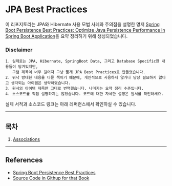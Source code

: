 # JPA Best Practices
이 리포지토리는 JPA와 Hibernate 사용 모범 사례와 주의점을 설명한 명저 [Spring Boot Persistence Best Practices: Optimize Java Persistence Performance in Spring Boot Application](https://www.amazon.com/Spring-Boot-Persistence-Best-Practices/dp/1484256255)을 요약 정리하기 위해 생성되었습니다.

### Disclaimer
```text
1. 실제로는 JPA, Hibernate, SpringBoot Data, 그리고 Database Specific한 내용들이 담겨있지만, 
   그럼 제목이 너무 길어져 그냥 짧게 JPA Best Practices로 만들었습니다.
2. 워낙 방대한 내용을 다룬 책이기 떄문에, 개인적으로 사용하지 않거나 당장 필요하지 않다고 생각되는 아이템은 생략하였습니다.
3. 원서의 아이템 제목만 그대로 번역했습니다. 나머지는 요약 정리 수준입니다. 
4. 소스코드를 직접 설명하지는 않았습니다. 코드에 대한 자세한 설명은 원서를 확인하세요.     
```

실제 서적과 소스코드 링크는 아래 레퍼런스에서 확인하실 수 있습니다. 

---

## 목차

1. [Associations](./1.%20Associations/README.md) 

---
## References
* [Spring Boot Persistence Best Practices](https://www.amazon.com/Spring-Boot-Persistence-Best-Practices/dp/1484256255)
* [Source Code in Githup for that Book](https://github.com/Apress/spring-boot-persistence-best-practices)